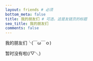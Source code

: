 ```yaml
---
layout: friends # 必须
bottom_meta: false
title: 我的朋友们 # 可选，这是友链页的标题
seo_title: 我的朋友们
comments: false
---
```


我的朋友们╰(￣ω￣ｏ)

<!-- more -->

暂时没有啦(/▽＼)